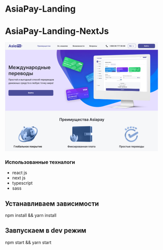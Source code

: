 # AsiaPay-Landing

<h1>AsiaPay-Landing-NextJs</h1>


<a href="#"><img src="./files/photo_2023-05-10_14-17-55.jpg" alt="jpg"/></a>


<h3>Использованные техналоги</h3>
<ul>
    <li>react js</li>
    <li>next js</li>
    <li>typescript</li>
    <li>sass</li>
</ul>


## Устанавливаем зависимости
npm install && yarn install

## Завпускаем в dev режим 
npm start && yarn start 
